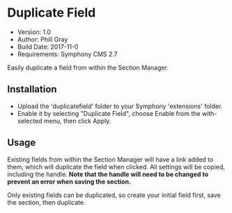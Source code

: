 # Duplicate Field

* Version: 1.0
* Author: Phill Gray
* Build Date: 2017-11-0
* Requirements: Symphony CMS 2.7

Easily duplicate a field from within the Section Manager.

## Installation

- Upload the 'duplicatefield' folder to your Symphony 'extensions' folder.
- Enable it by selecting "Duplicate Field", choose Enable from the with-selected menu, then click Apply.

## Usage

Existing fields from within the Section Manager will have a link added to them, which will duplicate the field when clicked. All settings will be copied, including the handle. **Note that the handle will need to be changed to prevent an error when saving the section.**

Only existing fields can be duplicated, so create your initial field first, save the section, then duplicate.
